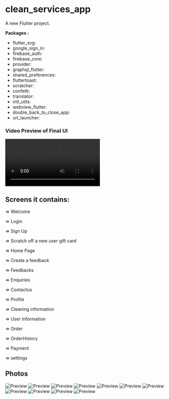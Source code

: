 # clean_services_app

A new Flutter project.


**Packages :**

- flutter_svg:
- google_sign_in:
- firebase_auth: 
- firebase_core: 
- provider:
- graphql_flutter: 
- shared_preferences: 
- fluttertoast: 
- scratcher: 
- confetti: 
- translator:
- intl_utils:
- webview_flutter: 
- double_back_to_close_app:
- url_launcher:       

### Video Preview of Final UI

![Preview](https://github.com/AhmedZein1996/cleaning-services-app/blob/main/cleaining%20_app.mp4)

## Screens it contains:

=> Welcome

=> Login

=> Sign Up

=> Scratch off a new user gift card

=> Home Page

=> Create a feedback

=> Feedbacks

=> Enquiries

=>  Contactus

=> Profile

=> Cleaning information

=> User information

=> Order

=> OrderHistory

=> Payment

=> settings

## Photos
![Preview](/login.jpg)
![Preview](home.jpg)
![Preview](cleaning_info.jpg)
![Preview](user_info.jpg)
![Preview](more_user_info.jpg)
![Preview](order.jpg)
![Preview](oederlist.jpg)
![Preview](profile.jpg)
![Preview](feedback.jpg)
![Preview](enquires.jpg)
![Preview](contactus.jpg)



